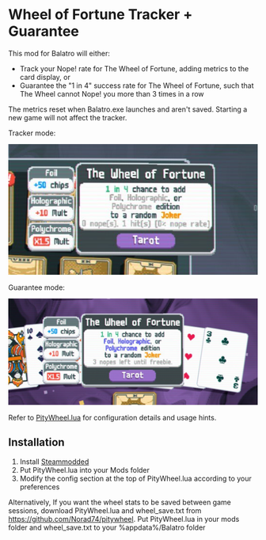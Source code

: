 # Wheel of Fortune Tracker + Guarantee

This mod for Balatro will either:

- Track your Nope! rate for The Wheel of Fortune, adding metrics to the card display, or
- Guarantee the "1 in 4" success rate for The Wheel of Fortune, such that The Wheel cannot Nope! you more than 3 times in a row

The metrics reset when Balatro.exe launches and aren't saved. Starting a new game will not affect the tracker.

Tracker mode:

![rates](rates.png)

Guarantee mode:

![freebie](freebie.png)

Refer to [PityWheel.lua](PityWheel.lua) for configuration details and usage hints.

## Installation

1. Install [Steammodded](https://github.com/Steamopollys/steamodded)
2. Put PityWheel.lua into your Mods folder
3. Modify the config section at the top of PityWheel.lua according to your preferences


Alternatively, If you want the wheel stats to be saved between game sessions, download PityWheel.lua and wheel_save.txt from https://github.com/Norad74/pitywheel. Put PityWheel.lua in your mods folder and wheel_save.txt to your %appdata%/Balatro folder
